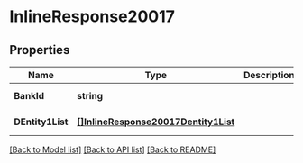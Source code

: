 # InlineResponse20017

## Properties
Name | Type | Description | Notes
------------ | ------------- | ------------- | -------------
**BankId** | **string** |  | [default to null]
**DEntity1List** | [**[]InlineResponse20017Dentity1List**](inline_response_200_17_dentity1_list.md) |  | [default to null]

[[Back to Model list]](../README.md#documentation-for-models) [[Back to API list]](../README.md#documentation-for-api-endpoints) [[Back to README]](../README.md)


